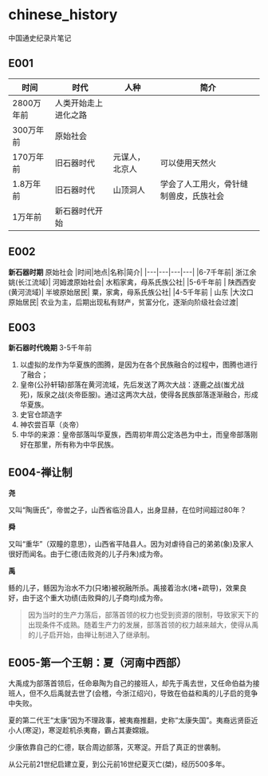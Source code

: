 # chinese_history
中国通史纪录片笔记

## E001
|时间|时代|人种|简介|
|---------|-----------|-------|-------|
|2800万年前  |   人类开始走上进化之路|
|300万年前	|    原始社会|
|170万年前 |     旧石器时代	  |        元谋人，北京人	 |   可以使用天然火|
|1.8万年前	|    旧石器时代	 |         山顶洞人		|	    学会了人工用火，骨针缝制兽皮，氏族社会|
|1万年前		|    新石器时代开始|

## E002
**新石器时期**     原始社会
|时间|地点|名称|简介|
|---|---|---|---|
|6-7千年前|   浙江余姚(长江流域)|	河姆渡原始社会|		水稻家禽，母系氏族公社|
|5-6千年前  | 陕西西安(黄河流域)|	半坡原始居民|		粟，家禽，母系氏族公社|
|4-5千年前 |  山东	|大汶口原始居民|	农业为主，后期出现私有财产，贫富分化，逐渐向阶级社会过渡|

## E003
**新石器时代晚期**  3-5千年前
1. 以虚拟的龙作为华夏族的图腾，是因为在各个民族融合的过程中，图腾也进行了融合；
2. 皇帝(公孙轩辕)部落在黄河流域，先后发送了两次大战：逐鹿之战(蚩尤战死)，阪泉之战(炎帝臣服)。通过这两次大战，使得各民族部落逐渐融合，形成华夏族。
3. 史官仓颉造字
4. 神农尝百草（炎帝）
5. 中华的来源：皇帝部落叫华夏族，西周初年周公定洛邑为中土，而皇帝部落刚好在那里，所有称为中华民族。

## E004-禅让制
**尧**

又叫“陶唐氏”，帝喾之子，山西省临汾县人，出身显赫，在位时间超过80年？

**舜**

又叫“重华”（双瞳的意思），山西省平陆县人。因为对虐待自己的弟弟(象)及家人很好而闻名。由于仁德(击败尧的儿子丹朱)成为帝。

**禹**

鲧的儿子，鲧因为治水不力(只堵)被祝融所杀。禹接着治水(堵+疏导)，效果良好，由于这个重大功绩(击败舜的儿子商均)成为帝。

> 因为当时的生产力落后，部落首领的权力也受到资源的限制，导致家天下的出现条件不成熟。随着生产力的发展，部落首领的权力越来越大，使得从禹的儿子启开始，由禅让制进入了继承制。

## E005-第一个王朝：夏（河南中西部）
大禹成为部落首领后，任命皋陶为自己的接班人，却先于禹去世，又任命伯益为接班人，但不久后禹就去世了(会稽，今浙江绍兴)，导致在伯益和禹的儿子启的竞争中失败。

夏的第二代王“太康”因为不理政事，被夷裔推翻，史称“太康失国”。夷裔远贤臣近小人(寒浞)，寒浞趁机杀夷裔，霸占其妻嫦娥。

少康依靠自己的仁德，联合周边部落，灭寒浞。开启了真正的世袭制。

从公元前21世纪启建立夏，到公元前16世纪夏灭亡(桀)，经历500多年。

